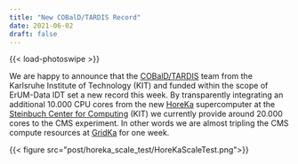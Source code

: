 ```yaml
---
title: "New COBalD/TARDIS Record"
date: 2021-06-02
draft: false
---
```


{{< load-photoswipe >}}

We are happy to announce that the 
[COBalD/TARDIS](https://matterminers.github.io/) team from the Karlsruhe 
Institute of Technology (KIT) and funded within the scope of ErUM-Data IDT set 
a new record this week. By transparently integrating an additional 10.000 CPU 
cores from the new [HoreKa](https://www.scc.kit.edu/en/services/horeka.php) 
supercomputer at the 
[Steinbuch Center for Computing](https://www.scc.kit.edu/en/index.php) (KIT) 
we currently provide around 20.000 cores to the CMS experiment. In other words 
we are almost tripling the CMS compute resources at [GridKa](http://gridka.de) 
for one week.

{{< figure src="post/horeka_scale_test/HoreKaScaleTest.png">}}

